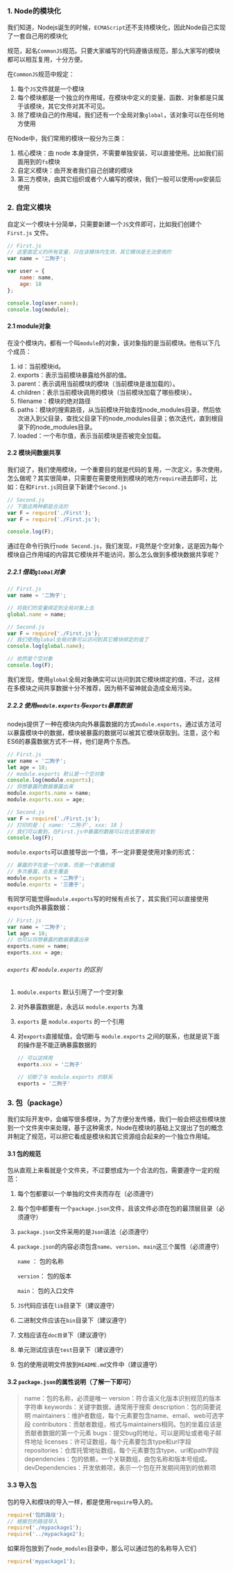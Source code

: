 ###  1. Node的模块化

我们知道，Nodejs诞生的时候，`ECMAScript`还不支持模块化，因此Node自己实现了一套自己用的模块化

规范，起名`CommonJS`规范。只要大家编写的代码遵循该规范，那么大家写的模块都可以相互复用，十分方便。

在`CommonJS`规范中规定：

1. 每个`JS`文件就是一个模块
2. 每个模块都是一个独立的作用域，在模块中定义的变量、函数、对象都是只属于该模块，其它文件对其不可见。
3. 除了模块自己的作用域，我们还有一个全局对象`global`，该对象可以在任何地方使用



在Node中，我们常用的模块一般分为三类：

1. 核心模块：由 node 本身提供，不需要单独安装，可以直接使用。比如我们前面用到的`fs`模块
2. 自定义模块：由开发者我们自己创建的模块
3. 第三方模块，由其它组织或者个人编写的模块，我们一般可以使用`npm`安装后使用



### 2. 自定义模块

自定义一个模块十分简单，只需要新建一个`JS`文件即可，比如我们创建个`First.js` 文件。

```js
// First.js
// 这里面定义的所有变量，只在该模块内生效，其它模块是无法使用的
var name = '二狗子';

var user = {
    name: name,
    age: 18
};

console.log(user.name);
console.log(module);
```

#### 2.1 module对象

在没个模块内，都有一个叫`module`的对象，该对象指的是当前模块。他有以下几个成员：

1. id：当前模块id。
2. exports：表示当前模块暴露给外部的值。
3. parent：表示调用当前模块的模块（当前模块是谁加载的）。
4. children：表示当前模块调用的模块（当前模块加载了哪些模块）。
5. filename：模块的绝对路径
6. paths：模块的搜索路径，从当前模块开始查找node_modules目录，然后依次进入到父目录，查找父目录下的node_modules目录；依次迭代，直到根目录下的node_modules目录。
7. loaded：一个布尔值，表示当前模块是否被完全加载。

#### 2.2 模块间数据共享

我们说了，我们使用模块，一个重要目的就是代码的复用，一次定义，多次使用，怎么做呢？其实很简单，只需要在需要使用到模块的地方`require`进去即可，比如：在和`First.js`同目录下新建个`Second.js`

```js
// Second.js
// 下面这两种都是合法的
var F = require('./First');
var F = require('./First.js');

console.log(F);
```

通过在命令行执行`node Second.js`，我们发现，`F`竟然是个空对象，这是因为每个模块自己作用域的内容其它模块并不能访问，那么怎么做到多模块数据共享呢？

##### 2.2.1 借助`global`对象

```js
// First.js
var name = '二狗子';

// 将我们的变量绑定到全局对象上去
global.name = name;
```

```js
// Second.js
var F = require('./First.js');
// 我们使用global全局对象可以访问到其它模块绑定的值了
console.log(global.name);

// 依然是个空对象
console.log(F);
```

我们发现，使用`global`全局对象确实可以访问到其它模块绑定的值，不过，这样在多模块之间共享数据十分不推荐，因为稍不留神就会造成全局污染。

##### 2.2.2  使用`module.exports`与`exports`暴露数据

nodejs提供了一种在模块内向外暴露数据的方式`module.exports`，通过该方法可以暴露模块中的数据，模块被暴露的数据可以被其它模块获取到。注意，这个和ES6的暴露数据方式不一样，他们是两个东西。

```js
// First.js
var name = '二狗子';
let age = 18;
// module.exports 默认是一个空对象
console.log(module.exports);
// 将想暴露的数据暴露出来
module.exports.name = name;
module.exports.xxx = age;
```

```js
// Second.js
var F = require('./First.js');
// 打印的是：{ name: '二狗子', xxx: 18 }
// 我们可以看到，在First.js中暴露的数据可以在这里接收到
console.log(F);
```

`module.exports`可以直接导出一个值，不一定非要是使用对象的形式：

```js
// 暴露的不在是一个对象，而是一个普通的值
// 多次暴露，会发生覆盖
module.exports = '二狗子';
module.exports = '三德子';
```

有同学可能觉得`module.exports`写的时候有点长了，其实我们可以直接使用`exports`向外暴露数据：

```js
// First.js
var name = '二狗子';
let age = 18;
// 也可以将想暴露的数据暴露出来
exports.name = name;
exports.xxx = age;
```

###### `exports` 和 `module.exports` 的区别

1. `module.exports` 默认引用了一个空对象

2. 对外暴露数据是，永远以 `module.exports` 为准

3. `exports` 是 `module.exports` 的一个引用

4. 对`exports`直接赋值，会切断与 `module.exports` 之间的联系，也就是说下面的操作是不能正确暴露数据的

    ```js
    // 可以这样用
    exports.xxx = '二狗子'
    
    // 切断了与 module.exports 的联系
    exports = '二狗子'
    ```

### 3. 包（package）

我们实际开发中，会编写很多模块，为了方便分发传播，我们一般会把这些模块放到一个文件夹中来处理，基于这种需求，Node在模块的基础上又提出了包的概念并制定了规范，可以把它看成是模块和其它资源组合起来的一个独立作用域。

#### 3.1 包的规范

包从直观上来看就是个文件夹，不过要想成为一个合法的包，需要遵守一定的规范：

1. 每个包都要以一个单独的文件夹而存在（必须遵守）

2. 每个包中都要有一个`package.json`文件，且该文件必须在包的最顶层目录（必须遵守）

3. `package.json`文件采用的是`Json`语法（必须遵守）

4. `package.json`的内容必须包含`name`、`version`、`main`这三个属性（必须遵守）

    `name` ： 包的名称

    `version`： 包的版本

    `main`： 包的入口文件

5. `JS`代码应该在`lib`目录下（建议遵守）

6. 二进制文件应该在`bin`目录下（建议遵守）

7. 文档应该在`doc目录`下（建议遵守）

8. 单元测试应该在`test`目录下（建议遵守）

9. 包的使用说明文件放到`README.md`文件中（建议遵守）

#### 3.2 `package.json`的属性说明（了解一下即可）

> name：包的名称，必须是唯一
> version：符合语义化版本识别规范的版本字符串
> keywords：关键字数据，通常用于搜索
> description：包的简要说明
> maintainers：维护者数组，每个元素要包含name、email、web可选字段
> contributors：贡献者数组，格式与maintainers相同。包的坐着应该是贡献者数据的第一个元素
> bugs：提交bug的地址，可以是网址或者电子邮件地址
> licenses：许可证数组，每个元素要包含type和url字段
> repositories：仓库托管地址数组，每个元素要包含type、url和path字段
> dependencies：包的依赖，一个关联数组，由包名称和版本号组成。
> devDependencies：开发依赖项，表示一个包在开发期间用到的依赖项



#### 3.3 导入包

包的导入和模块的导入一样，都是使用`require`导入的。

```js
require('包的路径');
// 根据包的路径导入
require('./mypackage1');
require('../mypackage2');
```

如果将包放到了`node_modules`目录中，那么可以通过包的名称导入它们

```js
require('mypackage1');
```

